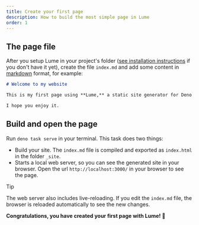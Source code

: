 ```yaml
---
title: Create your first page
description: How to build the most simple page in Lume
order: 1
---
```


## The page file

After you setup Lume in your project's folder
([see installation instructions](../overview/installation.md) if you don't have
it yet), create the file `index.md` and add some content in
[markdown](https://en.wikipedia.org/wiki/Markdown) format, for example:

<lume-code>

```md {title="index.md"}
# Welcome to my website

This is my first page using **Lume,** a static site generator for Deno.

I hope you enjoy it.
```

</lume-code>

## Build and open the page

Run `deno task serve` in your terminal. This task does two things:

- Build your site. The `index.md` file is compiled and exported as `index.html`
  in the folder `_site`.
- Starts a local web server, so you can see the generated site in your browser.
  Open the url `http://localhost:3000/` in your browser to see the page.

> [!tip]
>
> The web server also includes live-reloading. If you edit the `index.md` file,
> the browser is reloaded automatically to see the new changes.

**Congratulations, you have created your first page with Lume! 🎉**
